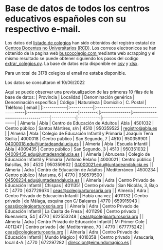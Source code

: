 # Base de datos de todos los centros educativos  españoles con su respectivo e-mail.

Los datos del [listado de colegios](Listado.xls) han sido obtenidos del registro estatal de [Centros Docentes no Universitarios (RCD)](https://www.educacion.gob.es/centros/home.do).
Los correos electronicos se han obtenido de la pagina web [buscocolegio.com ](https://www.buscocolegio.com/) mediante web scrapping y el mismo resultado se puede obtener siguiendo los pasos del codigo [extrar_colegios.py](extraer_colegios.py). La base de datos esta disponible en [csv](listado_emails.csv) y [xlsx](listado_emails.xlsx). 

Para un total de 3178 colegios el email no estaba disponible. 

Los datos se consultaron el 10/06/2022

Aqui se puede observar una previsualizacion de las primeras 10 filas de la base de datos:
| Provincia   | Localidad   | Denominación genérica                    | Denominación específica   |   Código | Naturaleza     | Domicilio                          |   C. Postal |   Teléfono | email                            |
|:------------|:------------|:-----------------------------------------|:--------------------------|---------:|:---------------|:-----------------------------------|------------:|-----------:|:---------------------------------|
| Almería     | Abla        | Centro de Educación de Adultos           | Abla                      |  4501032 | Centro público | Santos Mártires, s/n               |        4510 |  950359522 | registro@abla.es                 |
| Almería     | Abla        | Colegio de Educación Infantil y Primaria | Joaquín Tena Sicilia      |  4000018 | Centro público | San Segundo,  7                    |        4510 |  950359901 | 04000018.edu@juntadeandalucia.es |
| Almería     | Abla        | Escuela Infantil                         | Abla                      |  4009435 | Centro público | San Segundo, 3                     |        4510 |  950351032 | 04009435.edu@juntadeandalucia.es |
| Almería     | Abrucena    | Colegio de Educación Infantil y Primaria | Antonio Relaño            |  4000021 | Centro público | Balsillas, 36                      |        4520 |  950359902 | 04000021.edu@juntadeandalucia.es |
| Almería     | Adra        | Centro de Educación de Adultos           | Mediterráneo              |  4500234 | Centro público | Marisma, 6                         |        4770 |  950579500 | 04500234.edu@juntadeandalucia.es |
| Almería     | Adra        | Centro Privado de Educación Infantil     | Chispas                   |  4011351 | Centro privado | San Nicolás, 3, Bajo C             |        4770 |  637729674 | ceas@colegioarturosoria.org      |
| Almería     | Adra        | Centro Privado de Educación Infantil     | Había una vez             |  4011132 | Centro privado | de Málaga, esquina con C/ Baleares |        4770 |  659915943 | ceas@colegioarturosoria.org      |
| Almería     | Adra        | Centro Privado de Educación Infantil     | La Casita de Fresa        |  4011296 | Centro privado | Buenavista, 54                     |        4770 |  622553248 | ceas@colegioarturosoria.org      |
| Almería     | Adra        | Centro Privado de Educación Infantil     | Mi Primer Cole            |  4011247 | Centro privado | del Mediterráneo, 70               |        4770 |  677775242 | ceas@colegioarturosoria.org      |
| Almería     | Adra        | Centro Privado de Educación Infantil     | Mundo Mágico              |  4010358 | Centro privado | Araucaria, local 4-A               |        4770 |  672297282 | direccion@eimundomagico.es       |
